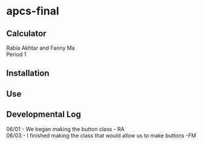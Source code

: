# apcs-final
Calculator 
------
Rabia Akhtar and Fanny Ma <br>
Period 1<br>



Installation 
---------


Use
----




Developmental Log 
-------
06/01 - We began making the button class - RA <br>
06/03 - I finished making the class that would allow us to make buttons -FM <br>
